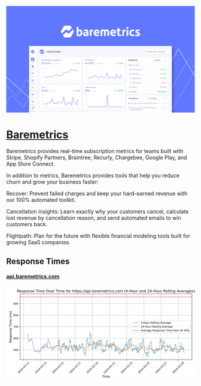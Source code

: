 [![Visit Baremetrics](imagePreview.png)](https://baremetrics.com)

# [Baremetrics](https://baremetrics.com)

Baremetrics provides real-time subscription metrics for teams built with Stripe, Shopify Partners, Braintree, Recurly, Chargebee, Google Play, and App Store Connect.

In addition to metrics, Baremetrics provides tools that help you reduce churn and grow your business faster:

Recover: Prevent failed charges and keep your hard-earned revenue with our 100% automated toolkit.

Cancellation insights: Learn exactly why your customers cancel, calculate lost revenue by cancellation reason, and send automated emails to win customers back.

Flightpath: Plan for the future with flexible financial modeling tools built for growing SaaS companies.

## Response Times

#### [api.baremetrics.com](https://api.baremetrics.com)

![api.baremetrics.com](response-time-charts/6170692e626172656d6574726963732e636f6d.svg)
